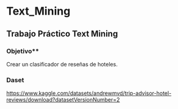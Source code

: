 # Text_Mining
## Trabajo Práctico Text Mining
### Objetivo** <br>
Crear un clasificador de reseñas de hoteles.

### Daset
https://www.kaggle.com/datasets/andrewmvd/trip-advisor-hotel-reviews/download?datasetVersionNumber=2

